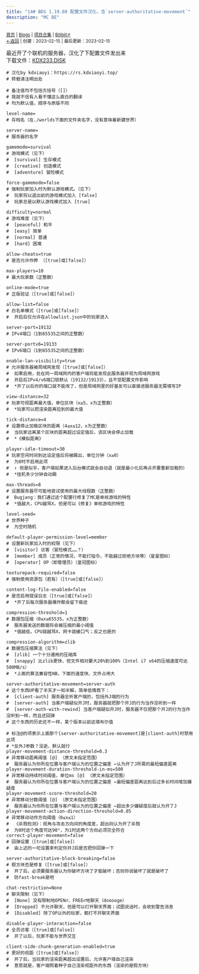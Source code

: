```yaml
---
title: "14# BDS 1.19.60 配置文件汉化，含`server-authoritative-movement`"
description: "MC BE"
---
```

<small id="old_menu"><a href="/">首页</a> | <a href="/blogs">Blogs</a> | <a href="/Project">项目合集</a> | <a href="https://space.bilibili.com/1987247870">Bilibili↗</a><br></small><small><a href="../../">←返回</a> |
 创建：2023-02-15 | 最后更新：2023-02-15</small><br>

最近开了个联机的服务器，汉化了下配置文件发出来<br>
下载文件：[KDX233.DISK](https://rs.kdxiaoyi.top/res/docs/bds-properties--1.19.60--Chinese.properties)

```properties
# 汉化by kdxiaoyi：https://rs.kdxiaoyi.top/
# 转载请注明出处

# 备注值均不包括方括号（[]）
# 我就不信有人看不懂这么直白的翻译
# 均为默认值，顺序与原版不同

level-name=
# 存档名（在./worlds下面的文件夹名字，没有意味着新建世界）

server-name=
# 服务器的名字

gamemode=survival
# 游戏模式（见下）
#  [survival] 生存模式
#  [creative] 创造模式
#  [adventure] 冒险模式

force-gamemode=false
# 强制玩家加入时为默认游戏模式。（见下）
#  玩家将以退出前的游戏模式加入 [false]
#  玩家总是以默认游戏模式加入 [true]

difficulty=normal
# 游戏难度（见下）
#  [peaceful] 和平 
#  [easy] 简单 
#  [normal] 普通 
#  [hard] 困难 

allow-cheats=true
# 是否允许作弊 （[true]或[false]）

max-players=10
# 最大玩家数（正整数）

online-mode=true
# 正版验证（[true]或[false]）

allow-list=false
# 白名单模式（[true]或[false]）
#  开启后仅允许在allowlist.json中的玩家进入

server-port=19132
# IPv4端口（1到65535之间的正整数）

server-portv6=19133
# IPv6端口（1到65535之间的正整数）

enable-lan-visibility=true
# 允许服务器被局域网发现（[true]或[false]）
#  如果启用，处在同一局域网内的客户端将能发现此服务器并视为局域网游戏
#  开启后IPv4/v6端口锁默认（19132/19133），且不受配置文件影响
#  *开了以后你的端口就不能改了，但是局域网里的好基友可以直接进服务器无需填写IP

view-distance=32
# 玩家可视距离最大值，单位区块（x≥5，x为正整数）
#  *玩家可以把渲染距离拉到的最大值

tick-distance=4
# 设置停止加载区块的距离（4≤x≤12，x为正整数）
#  当玩家远离某个区块的距离超过设定值后，该区块会停止加载
#  *《模拟距离》

player-idle-timeout=30
# 玩家空闲时间到达设定值后将被踢出，单位分钟（x≥0）
#  为0时不启用此项
#  ↑ 但是似乎，客户端如果进入后台模式就会自动退（就是最小化后再点开要重新加载的）
#  *挂机多少分钟自动踢

max-threads=8
# 设置服务器尽可能地尝试使用的最大线程数（正整数）
#  Bugjang：我们通过这个配置行修复了MC是单核游戏的特性
#  *值越大，CPU越骂X，但是可以《修复》单核游戏的特性

level-seed=
# 世界种子
#  为空时随机

default-player-permission-level=member
# 设置新玩家加入时的权限（见下）
#  [visitor] 访客（冒险模式……？）
#  [member] 成员（正常的情况，不能打指令，不能越过拒绝方块等）（星星图标）
#  [operator] OP（即管理员）（皇冠图标）

texturepack-required=false
# 强制使用资源包（若有）（[true]或[false]）

content-log-file-enabled=false
# 是否启用错误日志（[true]或[false]）
#  *开了后每次服务器爆炸都会留下痕迹

compression-threshold=1
# 数据包压缩（0≤x≤65535，x为正整数）
#  服务器发送的数据将会被压缩的最小阈值
#  *值越低，CPU就越骂X，网卡就缓口气；反之也是的

compression-algorithm=zlib
# 数据包压缩算法（见下）
#  [zlib] 一个十分通用的压缩库
#  [snappy] 比zlib更快，但文件相对要大20%到100%（Intel i7 x64的压缩速度可达500MB/s）
#  *上面的算法兼容性NB，下面的速度快、文件占用大

server-authoritative-movement=server-auth
# 这个东西UP看了半天才一知半解，简单低情商下：
#  [client-auth] 服务器全听客户端的，包括外J端的行为
#  [server-auth] 当客户端疑似开J时，服务器就把那个开J的行为当作没听到一样
#  [server-auth-with-rewind] 当客户端疑似开J时，服务器不仅把那个开J的行为当作没听到一样，而且还回弹
# 这个东西的历史还不一样，某个版本以前这填布尔值

# 标注@的项表示上面那个[server-authoritative-movement]是[client-auth]时禁用此项
# *反外J参数？没逝，默认就行
player-movement-distance-threshold=0.3
# 异常移动距离阈值 [@] （原文未指定范围）
#  服务器认为你所在位置与客户端认为的位置之偏差 ←认为开了J所需的最短偏差距离
player-movement-duration-threshold-in-ms=500
# 异常移动持续时间阈值，单位ms [@] （原文未指定范围）
#  服务器认为你所在位置与客户端认为的位置之偏差 ←最短偏差距离达到后过多长时间增加嫌疑度
player-movement-score-threshold=20
# 异常移动分数阈值 [@] （原文未指定范围）
#  服务器认为你所在位置与客户端认为的位置之偏差 ←超出多少嫌疑度后就认为开了J
player-movement-action-direction-threshold=0.85
# 异常移动动作方向阈值（0≤x≤1）
#  《杀戮检测》：视角与攻击方向间的角度差，超出则认为开了杀戮
#  为0时这个角度可达90°，为1时这两个方向必须完全符合
correct-player-movement=false
# 回弹设置（[true]或[false]）
#  由上述的一坨设置来判定你开J后是否把你回弹一下

server-authoritative-block-breaking=false
# 假方块否是修复（[true]或[false]）
#  开了后，必须要服务器认为你破坏方块了才能破坏；否则你说破坏了就是破坏了
#  防fast-break是吧

chat-restriction=None
# 聊天限制（见下）
#  [None] 没有限制地OPEN♂、FREE♂地聊天（dooooge）
#  [Dropped] 不允许聊天，但是可以打开聊天界面；试图说话时，会收到警告消息
#  [Disabled] 除了OP以外的玩家，都打不开聊天界面

disable-player-interaction=false
# 全员访客（[true]或[false]）
#  开了以后，玩家不能与世界交互

client-side-chunk-generation-enabled=true
# 更好的视距（[true]或[false]）
#  开了后，当玩家的渲染距离超出设置后，允许客户端自己渲染
#  意思就是，客户端照着种子自己渲染视距外的东西（渲染的是假方块）
```

<script src="https://rs.kdxiaoyi.top/res/scripts/js/sober@1.0.6.min.js"></script><script src="https://kdxiaoyi.top/pmd.js"></script><script src="https://rs.kdxiaoyi.top/res/scripts/js/pmd-reRender.min.js"></script>